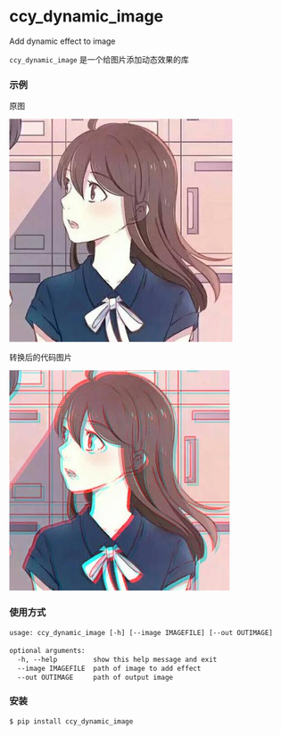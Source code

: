 # ccy_dynamic_image


Add dynamic effect to image

`ccy_dynamic_image` 是一个给图片添加动态效果的库


### 示例

原图

![](https://github.com/tenderzada/ccy_dynamic_images/blob/master/orig.jpeg?raw=true)

转换后的代码图片

![](https://github.com/tenderzada/ccy_dynamic_images/blob/master/out.jpeg?raw=true)


### 使用方式

```
usage: ccy_dynamic_image [-h] [--image IMAGEFILE] [--out OUTIMAGE]

optional arguments:
  -h, --help         show this help message and exit
  --image IMAGEFILE  path of image to add effect
  --out OUTIMAGE     path of output image
```


### 安装

```
$ pip install ccy_dynamic_image
```

